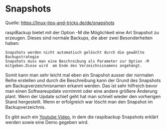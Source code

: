 # Snapshots

Quelle: https://linux-tips-and-tricks.de/de/snapshots

raspiBackup bietet mit der Option -M die Möglichkeit eine Art Snapshot zu erzeugen. Dieses sind normale Backups, die aber zwei Besonderheiten haben:

    Snapshots werden nicht automatisch gelöscht durch die gewählte Backupstrategie
    Snapshots muss man eine Beschreibung als Parameter zur Option -M mitgeben.Diese wird  am Ende des Verzeichnisnamens angehängt.

Somit kann man sehr leicht mal eben ein Snapshot ausser der normalen Reihe
erstellen und durch die Beschreibung kann der Grund des Snapshots am
Backupverzeichnisnamen erkannt werden. Das ist sehr hilfreich bevor man einen
Softwareupdate vornimmt oder eine andere größere Änderung plant. Wenn der
Update schief geht hat man schnell wieder den vorherigen Stand hergestellt.
Wenn er erfolgreich war löscht man den Snapshot im Backupverzeichnis.

Es gibt auch ein [Youtube Video](https://www.youtube.com/watch?v=8BlF9B8EX6k),
in dem die raspibackup Snapshots erklärt werden sowie eine Demo gegeben wird.
